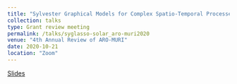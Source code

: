 ```yaml
---
title: "Sylvester Graphical Models for Complex Spatio-Temporal Processes"
collection: talks
type: Grant review meeting
permalink: /talks/syglasso-solar_aro-muri2020
venue: "4th Annual Review of ARO-MURI"
date: 2020-10-21
location: "Zoom"
---
```


[Slides](https://ywa136.github.io/files/syglasso_aro_muri_review_10_21.pdf)
